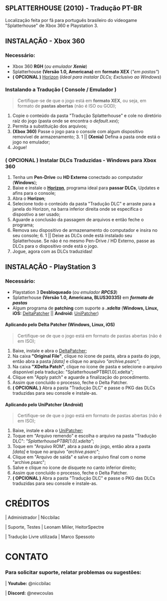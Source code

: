 ## SPLATTERHOUSE (2010) - Tradução PT-BR
Localização feita por fã para português brasileiro do vídeogame "Splatterhouse" de Xbox 360 e Playstation 3.

## INSTALAÇÃO - Xbox 360
### Necessário:
- Xbox 360 **RGH** (*ou emulador **Xenia***)
- Splatterhouse **(Versão 1.0, Americana)** em **formato XEX** (*"em pastas"*)
- **( OPCIONAL )** [Horizon](https://www.wemod.com/pt/horizon) (*Ideal para instalar DLCs; Exclusivo ao Windows*)
### Instalando a Tradução ( Console / Emulador )
> Certifique-se de que o jogo está em **formato XEX**, ou seja, em formato de **pastas abertas** (não é ISO ou GOD);
1. Copie o conteúdo da pasta "Tradução Splatterhouse" e cole no diretório raíz do jogo (pasta onde se encontra o *default.xex*);
2. Permita a substituição dos arquivos;
3. **(Xbox 360)** Passe o jogo para o console com algum dispositivo removível de armazenamento;
    3. 1 || **(Xenia)** Defina a pasta onde está o jogo no emulador;
4. Jogue!
### ( OPCIONAL ) Instalar DLCs Traduzidas - Windows para Xbox 360
1. Tenha um **Pen-Drive** ou **HD Externo** conectado ao computador (**Windows**);
2. Baixe e instale o **[Horizon](https://www.wemod.com/pt/horizon)**, programa ideal para **passar DLCs**, Updates e afins para o console;
3. Abra o **Horizon**;
4. Selecione todo o conteúdo da pasta "Tradução DLC" e arraste para a janela do Horizon, na barra inferior direita onde se especifica o dispostivo a ser usado;
5. Aguarde a conclusão da passagem de arquivos e então feche o programa;
6. Remova seu dispositivo de armazenamento do computador e insira no seu console;
    6. 1 || Deixe as DLCs onde está instalado seu Splatterhouse. Se não é no mesmo Pen-Drive / HD Externo, passe as DLCs para o dispositivo onde está o jogo.
7. Jogue, agora com as DLCs traduzidas!

## INSTALAÇÃO - PlayStation 3
### Necessário:
- Playstation 3 **Desbloqueado** (*ou emulador **RPCS3***)
- Splatterhouse **(Versão 1.0, Americana, BLUS30335)** em ***formato de pastas***
- Algum programa de **patching** com suporte a ***.xdelta*** (**Windows, Linux, iOS:** [DeltaPatcher](https://github.com/marco-calautti/DeltaPatcher) || **Android:** [UniPatcher](https://play.google.com/store/apps/details?id=org.emunix.unipatcher))

#### Aplicando pelo Delta Patcher (Windows, Linux, iOS)
> Certifique-se de que o jogo está em formato de pastas abertas (não é em ISO);
1. Baixe, instale e abra o [DeltaPatcher](https://github.com/marco-calautti/DeltaPatcher);
2. Na caixa **"Original File"**, clique no ícone de pasta, abra a pasta do jogo, então abra a pasta *[data]* e clique no arquivo *"archive.psarc"*;
3. Na caixa **"XDelta Patch"**, clique no ícone de pasta e selecione o arquivo disponível pela tradução: "SplatterhousePTBR[1.0].xdelta";
4. Clique em "Apply patch" e aguarde a finalização do procedimento.
5. Assim que concluído o processo, feche o Delta Patcher.
6. **( OPCIONAL )** Abra a pasta "Tradução DLC" e passe o PKG das DLCs traduzidas para seu console e instale-as.

#### Aplicando pelo UniPatcher (Android)
> Certifique-se de que o jogo está em formato de pastas abertas (não é em ISO);
1. Baixe, instale e abra o [UniPatcher](https://play.google.com/store/apps/details?id=org.emunix.unipatcher);
2.  Toque em "Arquivo remendo" e escolha o arquivo na pasta "Tradução DLC": *"SplatterhousePTBR[1.0].xdelta"*;
3. Toque em "Arquivo ROM", abra a pasta do jogo, então abra a pasta *[data]* e toque no arquivo *"archive.psarc"*;
4. Clique em "Arquivo de saída" e salve o arquivo final com o nome "archive.psarc";
5. Salve e clique no ícone de disquete no canto inferior direito;
6. Assim que concluído o processo, feche o Delta Patcher.
7. **( OPCIONAL )** Abra a pasta "Tradução DLC" e passe o PKG das DLCs traduzidas para seu console e instale-as.

# CRÉDITOS
| Administrador | Niccbilac

| Suporte, Testes | Leonam Miiler, HeitorSpectre

| Tradução Livre utilizada | Marco Spessoto

# CONTATO
### Para solicitar suporte, relatar problemas ou sugestões:
| **Youtube:** @niccbilac

| **Discord:** @newcoulas
